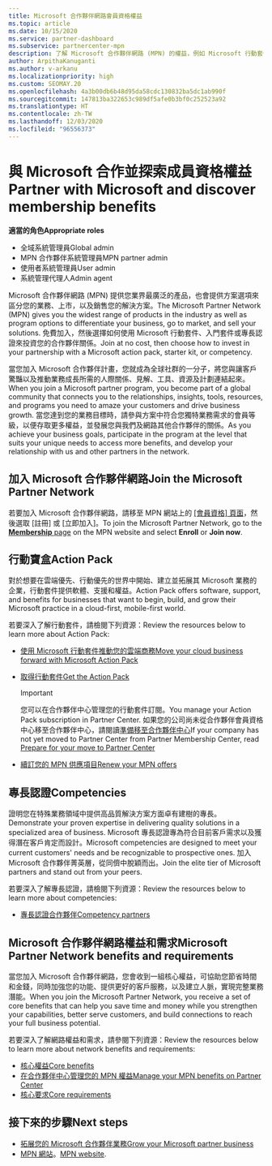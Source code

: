 ```yaml
---
title: Microsoft 合作夥伴網路會員資格權益
ms.topic: article
ms.date: 10/15/2020
ms.service: partner-dashboard
ms.subservice: partnercenter-mpn
description: 了解 Microsoft 合作夥伴網路 (MPN) 的權益，例如 Microsoft 行動套件、專長認證或計畫選項，可讓您的產品上市並銷售您的解決方案。
author: ArpithaKanuganti
ms.author: v-arkanu
ms.localizationpriority: high
ms.custom: SEOMAY.20
ms.openlocfilehash: 4a3b00db6b48d95da58cdc130832ba5dc1ab990f
ms.sourcegitcommit: 147813ba322653c989df5afe0b3bf0c252523a92
ms.translationtype: HT
ms.contentlocale: zh-TW
ms.lasthandoff: 12/03/2020
ms.locfileid: "96556373"
---
```

# <a name="partner-with-microsoft-and-discover-membership-benefits"></a><span data-ttu-id="2802a-103">與 Microsoft 合作並探索成員資格權益</span><span class="sxs-lookup"><span data-stu-id="2802a-103">Partner with Microsoft and discover membership benefits</span></span>

<span data-ttu-id="2802a-104">**適當的角色**</span><span class="sxs-lookup"><span data-stu-id="2802a-104">**Appropriate roles**</span></span>

- <span data-ttu-id="2802a-105">全域系統管理員</span><span class="sxs-lookup"><span data-stu-id="2802a-105">Global admin</span></span>
- <span data-ttu-id="2802a-106">MPN 合作夥伴系統管理員</span><span class="sxs-lookup"><span data-stu-id="2802a-106">MPN partner admin</span></span>
- <span data-ttu-id="2802a-107">使用者系統管理員</span><span class="sxs-lookup"><span data-stu-id="2802a-107">User admin</span></span>
- <span data-ttu-id="2802a-108">系統管理代理人</span><span class="sxs-lookup"><span data-stu-id="2802a-108">Admin agent</span></span>

<span data-ttu-id="2802a-109">Microsoft 合作夥伴網路 (MPN) 提供您業界最廣泛的產品，也會提供方案選項來區分您的業務、上市，以及銷售您的解決方案。</span><span class="sxs-lookup"><span data-stu-id="2802a-109">The Microsoft Partner Network (MPN) gives you the widest range of products in the industry as well as program options to differentiate your business, go to market, and sell your solutions.</span></span> <span data-ttu-id="2802a-110">免費加入，然後選擇如何使用 Microsoft 行動套件、入門套件或專長認證來投資您的合作夥伴關係。</span><span class="sxs-lookup"><span data-stu-id="2802a-110">Join at no cost, then choose how to invest in your partnership with a Microsoft action pack, starter kit, or competency.</span></span>

<span data-ttu-id="2802a-111">當您加入 Microsoft 合作夥伴計畫，您就成為全球社群的一分子，將您與讓客戶驚豔以及推動業務成長所需的人際關係、見解、工具、資源及計劃連結起來。</span><span class="sxs-lookup"><span data-stu-id="2802a-111">When you join a Microsoft partner program, you become part of a global community that connects you to the relationships, insights, tools, resources, and programs you need to amaze your customers and drive business growth.</span></span> <span data-ttu-id="2802a-112">當您達到您的業務目標時，請參與方案中符合您獨特業務需求的會員等級，以便存取更多權益，並發展您與我們及網路其他合作夥伴的關係。</span><span class="sxs-lookup"><span data-stu-id="2802a-112">As you achieve your business goals, participate in the program at the level that suits your unique needs to access more benefits, and develop your relationship with us and other partners in the network.</span></span> 

## <a name="join-the-microsoft-partner-network"></a><span data-ttu-id="2802a-113">加入 Microsoft 合作夥伴網路</span><span class="sxs-lookup"><span data-stu-id="2802a-113">Join the Microsoft Partner Network</span></span>

<span data-ttu-id="2802a-114">若要加入 Microsoft 合作夥伴網路，請移至 MPN 網站上的 [[會員資格] 頁面](https://partner.microsoft.com/membership)，然後選取 [註冊] 或 [立即加入]。</span><span class="sxs-lookup"><span data-stu-id="2802a-114">To join the Microsoft Partner Network, go to the [**Membership** page](https://partner.microsoft.com/membership) on the MPN website and select **Enroll** or **Join now**.</span></span>

## <a name="action-pack"></a><span data-ttu-id="2802a-115">行動寶盒</span><span class="sxs-lookup"><span data-stu-id="2802a-115">Action Pack</span></span>

<span data-ttu-id="2802a-116">對於想要在雲端優先、行動優先的世界中開始、建立並拓展其 Microsoft 業務的企業，行動套件提供軟體、支援和權益。</span><span class="sxs-lookup"><span data-stu-id="2802a-116">Action Pack offers software, support, and benefits for businesses that want to begin, build, and grow their Microsoft practice in a cloud-first, mobile-first world.</span></span>

<span data-ttu-id="2802a-117">若要深入了解行動套件，請檢閱下列資源：</span><span class="sxs-lookup"><span data-stu-id="2802a-117">Review the resources below to learn more about Action Pack:</span></span>

- [<span data-ttu-id="2802a-118">使用 Microsoft 行動套件推動您的雲端商務</span><span class="sxs-lookup"><span data-stu-id="2802a-118">Move your cloud business forward with Microsoft Action Pack</span></span>](https://partner.microsoft.com/membership/action-pack)

- [<span data-ttu-id="2802a-119">取得行動套件</span><span class="sxs-lookup"><span data-stu-id="2802a-119">Get the Action Pack</span></span>](mpn-get-action-pack.md)
  
    >[!IMPORTANT]
    ><span data-ttu-id="2802a-120">您可以在合作夥伴中心管理您的行動套件訂閱。</span><span class="sxs-lookup"><span data-stu-id="2802a-120">You manage your Action Pack subscription in Partner Center.</span></span> <span data-ttu-id="2802a-121">如果您的公司尚未從合作夥伴會員資格中心移至合作夥伴中心，請閱讀[準備移至合作夥伴中心](prepare-pmc-pc-migration.md)</span><span class="sxs-lookup"><span data-stu-id="2802a-121">If your company has not yet moved to Partner Center from Partner Membership Center, read [Prepare for your move to Partner Center](prepare-pmc-pc-migration.md)</span></span>  

- [<span data-ttu-id="2802a-122">續訂您的 MPN 供應項目</span><span class="sxs-lookup"><span data-stu-id="2802a-122">Renew your MPN offers</span></span>](renew-mpn-offers.md)

## <a name="competencies"></a><span data-ttu-id="2802a-123">專長認證</span><span class="sxs-lookup"><span data-stu-id="2802a-123">Competencies</span></span>

<span data-ttu-id="2802a-124">證明您在特殊業務領域中提供高品質解決方案方面卓有建樹的專長。</span><span class="sxs-lookup"><span data-stu-id="2802a-124">Demonstrate your proven expertise in delivering quality solutions in a specialized area of business.</span></span> <span data-ttu-id="2802a-125">Microsoft 專長認證專為符合目前客戶需求以及獲得潛在客戶肯定而設計。</span><span class="sxs-lookup"><span data-stu-id="2802a-125">Microsoft competencies are designed to meet your current customers' needs and be recognizable to prospective ones.</span></span> <span data-ttu-id="2802a-126">加入 Microsoft 合作夥伴菁英層，從同儕中脫穎而出。</span><span class="sxs-lookup"><span data-stu-id="2802a-126">Join the elite tier of Microsoft partners and stand out from your peers.</span></span>

<span data-ttu-id="2802a-127">若要深入了解專長認證，請檢閱下列資源：</span><span class="sxs-lookup"><span data-stu-id="2802a-127">Review the resources below to learn more about competencies:</span></span>

- [<span data-ttu-id="2802a-128">專長認證合作夥伴</span><span class="sxs-lookup"><span data-stu-id="2802a-128">Competency partners</span></span>](https://partner.microsoft.com/membership/competencies)

## <a name="microsoft-partner-network-benefits-and-requirements"></a><span data-ttu-id="2802a-129">Microsoft 合作夥伴網路權益和需求</span><span class="sxs-lookup"><span data-stu-id="2802a-129">Microsoft Partner Network benefits and requirements</span></span>

<span data-ttu-id="2802a-130">當您加入 Microsoft 合作夥伴網路，您會收到一組核心權益，可協助您節省時間和金錢，同時加強您的功能、提供更好的客戶服務，以及建立人脈，實現完整業務潛能。</span><span class="sxs-lookup"><span data-stu-id="2802a-130">When you join the Microsoft Partner Network, you receive a set of core benefits that can help you save time and money while you strengthen your capabilities, better serve customers, and build connections to reach your full business potential.</span></span> 

<span data-ttu-id="2802a-131">若要深入了解網路權益和需求，請參閱下列資源：</span><span class="sxs-lookup"><span data-stu-id="2802a-131">Review the resources below to learn more about network benefits and requirements:</span></span>

- [<span data-ttu-id="2802a-132">核心權益</span><span class="sxs-lookup"><span data-stu-id="2802a-132">Core benefits</span></span>](https://partner.microsoft.com/membership/core-benefits#simple-tab-content-1)
- [<span data-ttu-id="2802a-133">在合作夥伴中心管理您的 MPN 權益</span><span class="sxs-lookup"><span data-stu-id="2802a-133">Manage your MPN benefits on Partner Center</span></span>](manage-your-partner-network-benefits.md)
- [<span data-ttu-id="2802a-134">核心要求</span><span class="sxs-lookup"><span data-stu-id="2802a-134">Core requirements</span></span>](https://partner.microsoft.com/membership/core-benefits#simple-tab-content-2)

## <a name="next-steps"></a><span data-ttu-id="2802a-135">接下來的步驟</span><span class="sxs-lookup"><span data-stu-id="2802a-135">Next steps</span></span>

- [<span data-ttu-id="2802a-136">拓展您的 Microsoft 合作夥伴業務</span><span class="sxs-lookup"><span data-stu-id="2802a-136">Grow your Microsoft partner business</span></span>](grow-your-business.md)
- <span data-ttu-id="2802a-137">[MPN 網站](https://partner.microsoft.com/commercial)。</span><span class="sxs-lookup"><span data-stu-id="2802a-137">[MPN website](https://partner.microsoft.com/commercial).</span></span>
